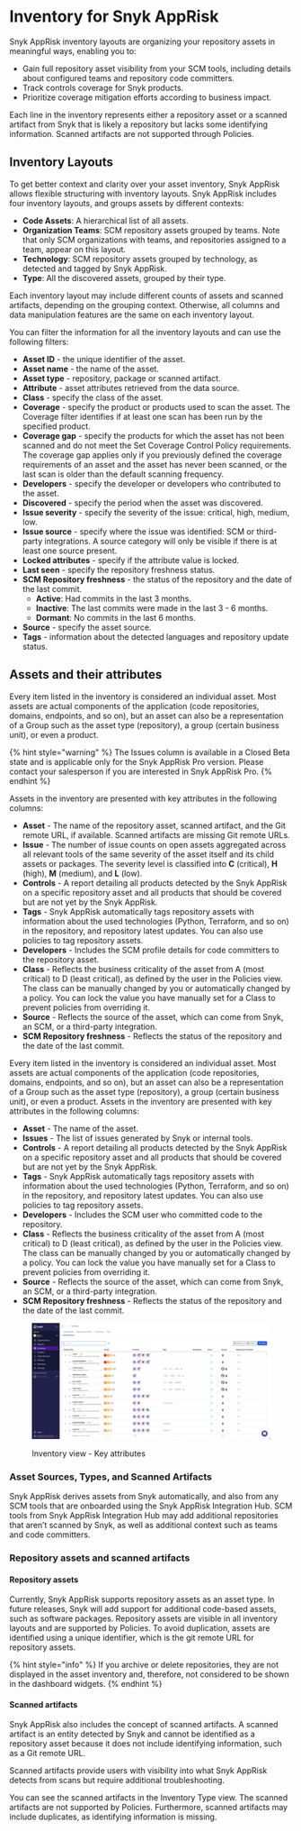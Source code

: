 # Inventory for Snyk AppRisk

Snyk AppRisk inventory layouts are organizing your repository assets in meaningful ways, enabling you to:

* Gain full repository asset visibility from your SCM tools, including details about configured teams and repository code committers.
* Track controls coverage for Snyk products.
* Prioritize coverage mitigation efforts according to business impact.

Each line in the inventory represents either a repository asset or a scanned artifact from Snyk that is likely a repository but lacks some identifying information. Scanned artifacts are not supported through Policies.

## Inventory Layouts <a href="#inventory-layouts" id="inventory-layouts"></a>

To get better context and clarity over your asset inventory, Snyk AppRisk allows flexible structuring with inventory layouts. Snyk AppRisk includes four inventory layouts, and groups assets by different contexts:

* **Code Assets**: A hierarchical list of all assets.&#x20;
* **Organization Teams**: SCM repository assets grouped by teams. Note that only SCM organizations with teams, and repositories assigned to a team, appear on this layout.
* **Technology**: SCM repository assets grouped by technology, as detected and tagged by Snyk AppRisk.
* **Type**: All the discovered assets, grouped by their type.&#x20;

Each inventory layout may include different counts of assets and scanned artifacts, depending on the grouping context. Otherwise, all columns and data manipulation features are the same on each inventory layout.

You can filter the information for all the inventory layouts and can use the following filters:

* **Asset ID** - the unique identifier of the asset.
* **Asset name** - the name of the asset.
* **Asset type** - repository, package or scanned artifact.
* **Attribute** - asset attributes retrieved from the data source.
* **Class** - specify the class of the asset.
* **Coverage** - specify the product or products used to scan the asset. The Coverage filter identifies if at least one scan has been run by the specified product.
* **Coverage gap** - specify the products for which the asset has not been scanned and do not meet the Set Coverage Control Policy requirements. The coverage gap applies only if you previously defined the coverage requirements of an asset and the asset has never been scanned, or the last scan is older than the default scanning frequency.
* **Developers** - specify the developer or developers who contributed to the asset.
* **Discovered** - specify the period when the asset was discovered.
* **Issue severity** - specify the severity of the issue: critical, high, medium, low.
* **Issue source** - specify where the issue was identified: SCM or third-party integrations. A source category will only be visible if there is at least one source present.
* **Locked attributes** - specify if the attribute value is locked.
* **Last seen** - specify the repository freshness status.
* **SCM Repository freshness** - the status of the repository and the date of the last commit.
  * **Active**: Had commits in the last 3 months.
  * **Inactive**: The last commits were made in the last 3 - 6 months.
  * **Dormant**: No commits in the last 6 months.
* **Source** - specify the asset source.
* **Tags** - information about the detected languages and repository update status.

## Assets and their attributes

Every item listed in the inventory is considered an individual asset. Most assets are actual components of the application (code repositories, domains, endpoints, and so on), but an asset can also be a representation of a Group such as the asset type (repository), a group (certain business unit), or even a product.&#x20;

{% hint style="warning" %}
The Issues column is available in a Closed Beta state and is applicable only for the Snyk AppRisk Pro version.  Please contact your salesperson if you are interested in Snyk AppRisk Pro.
{% endhint %}

Assets in the inventory are presented with key attributes in the following columns:

* **Asset** - The name of the repository asset, scanned artifact, and the Git remote URL, if available. Scanned artifacts are missing Git remote URLs.
* **Issue** - The number of issue counts on open assets aggregated across all relevant tools of the same severity of the asset itself and its child assets or packages. The severity level is classified into **C** (critical), **H** (high), **M** (medium), and **L** (low).
* **Controls** - A report detailing all products detected by the Snyk AppRisk on a specific repository asset and all products that should be covered but are not yet by the Snyk AppRisk.
* **Tags** -  Snyk AppRisk automatically tags repository assets with information about the used technologies (Python, Terraform, and so on) in the repository, and repository latest updates. You can also use policies to tag repository assets.
* **Developers** - Includes the SCM profile details for code committers to the repository asset.
* **Class** - Reflects the business criticality of the asset from A (most critical) to D (least critical), as defined by the user in the Policies view. The class can be manually changed by you or automatically changed by a policy. You can lock the value you have manually set for a Class to prevent policies from overriding it.
* **Source** - Reflects the source of the asset, which can come from Snyk, an SCM, or a third-party integration.
* **SCM Repository freshness** - Reflects the status of the repository and the date of the last commit.

Every item listed in the inventory is considered an individual asset. Most assets are actual components of the application (code repositories, domains, endpoints, and so on), but an asset can also be a representation of a Group such as the asset type (repository), a group (certain business unit), or even a product. Assets in the inventory are presented with key attributes in the following columns:

* **Asset** - The name of the asset.
* **Issues** - The list of issues generated by Snyk or internal tools.
* **Controls** - A report detailing all products detected by the Snyk AppRisk on a specific repository asset and all products that should be covered but are not yet by the Snyk AppRisk.
* **Tags** -  Snyk AppRisk automatically tags repository assets with information about the used technologies (Python, Terraform, and so on) in the repository, and repository latest updates. You can also use policies to tag repository assets.
* **Developers** - Includes the SCM user who committed code to the repository.
* **Class** - Reflects the business criticality of the asset from A (most critical) to D (least critical), as defined by the user in the Policies view. The class can be manually changed by you or automatically changed by a policy. You can lock the value you have manually set for a Class to prevent policies from overriding it.
* **Source** - Reflects the source of the asset, which can come from Snyk, an SCM, or a third-party integration.
* **SCM Repository freshness** - Reflects the status of the repository and the date of the last commit.

<figure><img src="../../../.gitbook/assets/Issues tab - Inventory view.png" alt="Inventory view - Key attributes"><figcaption><p>Inventory view - Key attributes</p></figcaption></figure>

###

### **Asset Sources, Types, and Scanned Artifacts**

Snyk AppRisk derives assets from Snyk automatically, and also from any SCM tools that are onboarded using the Snyk AppRisk Integration Hub. SCM tools from Snyk AppRisk Integration Hub may add additional repositories that aren’t scanned by Snyk, as well as additional context such as teams and code committers.

### Repository assets and scanned artifacts

#### Repository assets

Currently, Snyk AppRisk supports repository assets as an asset type. In future releases, Snyk will add support for additional code-based assets, such as software packages. Repository assets are visible in all inventory layouts and are supported by Policies. To avoid duplication, assets are identified using a unique identifier, which is the git remote URL for repository assets.

{% hint style="info" %}
If you archive or delete repositories, they are not displayed in the asset inventory and, therefore, not considered to be shown in the dashboard widgets.
{% endhint %}

#### Scanned artifacts

Snyk AppRisk also includes the concept of scanned artifacts. A scanned artifact is an entity detected by Snyk and cannot be identified as a repository asset because it does not include identifying information, such as a Git remote URL.&#x20;

Scanned artifacts provide users with visibility into what Snyk AppRisk detects from scans but require additional troubleshooting.&#x20;

You can see the scanned artifacts in the Inventory Type view. The scanned artifacts are not supported by Policies. Furthermore, scanned artifacts may include duplicates, as identifying information is missing.

